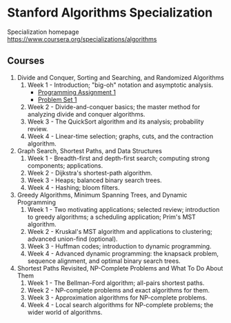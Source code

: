 # Stanford Algorithms Specialization

Specialization homepage https://www.coursera.org/specializations/algorithms 

## Courses 
1. Divide and Conquer, Sorting and Searching, and Randomized Algorithms
    1. Week 1 - Introduction; "big-oh" notation and asymptotic analysis.
        * [Programming Assignment 1](Coursera/Stanford-Algorithms-Specialization/course-1/ProgrammingAssignment1)
        * [Problem Set 1](Coursera/Stanford-Algorithms-Specialization/course-1/ProblemSet1.md)
    2. Week 2 - Divide-and-conquer basics; the master method for analyzing divide and conquer algorithms.
    3. Week 3 - The QuickSort algorithm and its analysis; probability review.
    4. Week 4 - Linear-time selection; graphs, cuts, and the contraction algorithm.
2. Graph Search, Shortest Paths, and Data Structures
    1. Week 1 - Breadth-first and depth-first search; computing strong components; applications.
    2. Week 2 - Dijkstra's shortest-path algorithm.
    3. Week 3 - Heaps; balanced binary search trees.
    4. Week 4 - Hashing; bloom filters.
3. Greedy Algorithms, Minimum Spanning Trees, and Dynamic Programming
    1. Week 1 - Two motivating applications; selected review; introduction to greedy algorithms; a scheduling application; Prim's MST algorithm.
    2. Week 2 - Kruskal's MST algorithm and applications to clustering; advanced union-find (optional).
    3. Week 3 - Huffman codes; introduction to dynamic programming.
    4. Week 4 - Advanced dynamic programming: the knapsack problem, sequence alignment, and optimal binary search trees.
4. Shortest Paths Revisited, NP-Complete Problems and What To Do About Them
    1. Week 1 - The Bellman-Ford algorithm; all-pairs shortest paths.
    2. Week 2 - NP-complete problems and exact algorithms for them.
    3. Week 3 - Approximation algorithms for NP-complete problems.
    4. Week 4 - Local search algorithms for NP-complete problems; the wider world of algorithms.